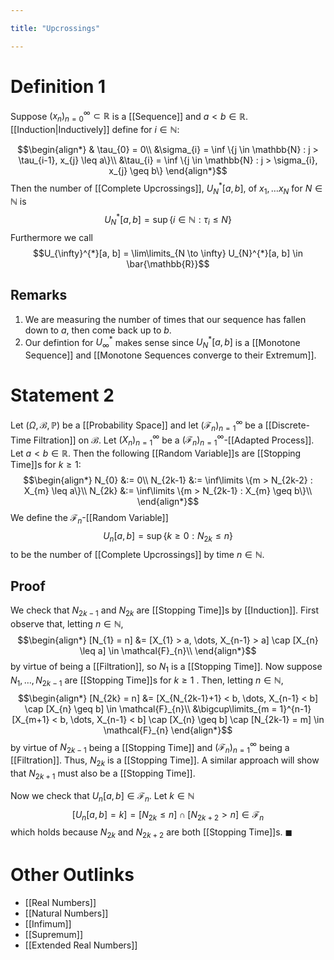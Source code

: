 ```yaml
---

title: "Upcrossings"

---
```

# Definition 1
Suppose $(x_{n})_{n=0}^{\infty} \subset \mathbb{R}$ is a [[Sequence]] and $a < b \in \mathbb{R}$. [[Induction|Inductively]] define for $i \in \mathbb{N}$:

$$\begin{align*}
& \tau_{0} = 0\\
&\sigma_{i} = \inf \{j \in \mathbb{N} : j > \tau_{i-1}, x_{j} \leq a\}\\
&\tau_{i} = \inf \{j \in \mathbb{N} : j > \sigma_{i}, x_{j} \geq b\}
\end{align*}$$
Then the number of [[Complete Upcrossings]], $U_{N}^{*}[a, b]$, of $x_{1}, \dots x_{N}$ for $N \in \mathbb{N}$ is
$$U_{N}^{*}[a, b] = \sup \{i \in \mathbb{N} : \tau_{i} \leq N\}$$
Furthermore we call
$$U_{\infty}^{*}[a, b] = \lim\limits_{N \to \infty} U_{N}^{*}[a, b] \in \bar{\mathbb{R}}$$
## Remarks
1. We are measuring the number of times that our sequence has fallen down to $a$, then come back up to $b$.
2. Our defintion for $U_{\infty}^{*}$ makes sense since $U_{N}^{*}[a, b]$ is a [[Monotone Sequence]] and [[Monotone Sequences converge to their Extremum]].

# Statement 2
Let $(\Omega, \mathcal{B}, \mathbb{P})$ be a [[Probability Space]] and let $(\mathcal{F}_{n})_{n=1}^{\infty}$ be a [[Discrete-Time Filtration]] on $\mathcal{B}$. Let $(X_{n})_{n=1}^{\infty}$ be a $(\mathcal{F}_{n})_{n=1}^{\infty}$-[[Adapted Process]]. Let $a < b \in \mathbb{R}$. Then the following [[Random Variable]]s are [[Stopping Time]]s for $k \geq 1$:
$$\begin{align*}
N_{0} &:= 0\\
N_{2k-1} &:= \inf\limits \{m > N_{2k-2} : X_{m} \leq a\}\\
N_{2k} &:= \inf\limits \{m > N_{2k-1} : X_{m} \geq b\}\\
\end{align*}$$
We define the $\mathcal{F}_{n}$-[[Random Variable]] 
$$U_{n}[a,b] = \sup\limits \{k \geq 0 : N_{2k} \leq n\}$$
to be the number of [[Complete Upcrossings]] by time $n \in \mathbb{N}$.

## Proof
We check that $N_{2k-1}$ and $N_{2k}$ are [[Stopping Time]]s by [[Induction]]. First observe that, letting $n \in \mathbb{N}$,
$$\begin{align*}
[N_{1} = n] &= [X_{1} > a, \dots, X_{n-1} > a] \cap [X_{n} \leq a] \in \mathcal{F}_{n}\\
\end{align*}$$
by virtue of being a [[Filtration]], so $N_{1}$ is a [[Stopping Time]]. Now suppose $N_{1}, \dots, N_{2k-1}$ are [[Stopping Time]]s for $k \geq 1$ . Then, letting $n \in \mathbb{N}$,
$$\begin{align*}
[N_{2k} = n] &= [X_{N_{2k-1}+1} < b, \dots, X_{n-1} < b] \cap [X_{n} \geq b] \in \mathcal{F}_{n}\\
&\bigcup\limits_{m = 1}^{n-1} [X_{m+1} < b, \dots, X_{n-1} < b] \cap [X_{n} \geq b] \cap [N_{2k-1} = m] \in \mathcal{F}_{n}
\end{align*}$$
by virtue of $N_{2k-1}$ being a [[Stopping Time]] and $(\mathcal{F}_{n})_{n=1}^{\infty}$ being a [[Filtration]]. Thus, $N_{2k}$ is a [[Stopping Time]]. A similar approach will show that $N_{2k+1}$ must also be a [[Stopping Time]].

Now we check that $U_{n}[a,b] \in \mathcal{F}_{n}$. Let $k \in \mathbb{N}$ 
$$[U_{n}[a,b] = k] = [N_{2k} \leq n] \cap [N_{2k+2} > n] \in \mathcal{F}_{n}$$
which holds because $N_{2k}$ and $N_{2k+2}$ are both [[Stopping Time]]s. $\blacksquare$
# Other Outlinks
- [[Real Numbers]]
- [[Natural Numbers]]
- [[Infimum]]
- [[Supremum]]
- [[Extended Real Numbers]]
